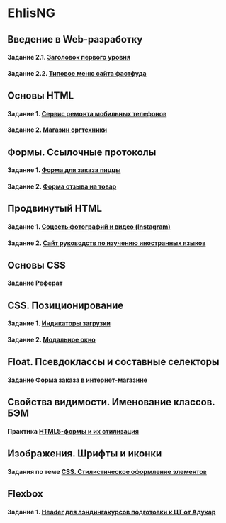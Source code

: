 # EhlisNG

## Введение в Web-разработку
#### Задание 2.1. [Заголовок первого уровня](https://jsfiddle.net/EhlisN/quw7yhxv/)
#### Задание 2.2. [Типовое меню сайта фастфуда](https://jsfiddle.net/EhlisN/b9pc045m/)
 
## Основы HTML
#### Задание 1. [Сервис ремонта мобильных телефонов](https://github.com/AdukarIT/EhlisNG/tree/master/HTML/HTML-bases%201)
#### Задание 2. [Магазин оргтехники](https://github.com/AdukarIT/EhlisNG/tree/master/HTML/HTML-bases%202)

## Формы. Ссылочные протоколы
#### Задание 1. [Форма для заказа пиццы](https://jsfiddle.net/EhlisN/0gnr3d58/)
#### Задание 2. [Форма отзыва на товар](https://jsfiddle.net/EhlisN/234f5gh8/)

## Продвинутый HTML
#### Задание 1. [Соцсеть фотографий и видео (Instagram)](https://github.com/AdukarIT/EhlisNG/tree/master/HTML/HTML-advance%201)
#### Задание 2. [Сайт руководств по изучению иностранных языков](https://github.com/AdukarIT/EhlisNG/tree/master/HTML/HTML-advance%202)

## Основы CSS
#### Задание [Реферат](https://jsfiddle.net/EhlisN/967fpmj2/)

## CSS. Позиционирование 
#### Задание 1. [Индикаторы загрузки](https://jsfiddle.net/EhlisN/vbpgLt0w/)
#### Задание 2. [Модальное окно](https://jsfiddle.net/EhlisN/dtyr13ng/)

## Float. Псевдоклассы и составные селекторы
#### Задание [Форма заказа в интернет-магазине](https://github.com/AdukarIT/EhlisNG/tree/master/CSS/Float)

## Свойства видимости. Именование классов. БЭМ
#### Практика [HTML5-формы и их стилизация](https://jsfiddle.net/EhlisN/8r3u56xv/)

## Изображения. Шрифты и иконки
#### Задания по теме [CSS. Стилистическое оформление элементов](https://github.com/AdukarIT/EhlisNG/tree/master/CSS/Images%2C%20fonts%2C%20icons)

## Flexbox
#### Задание 1. [Header для лэндингакурсов подготовки к ЦТ от Адукар](https://github.com/AdukarIT/EhlisNG/tree/master/CSS/Flexbox)